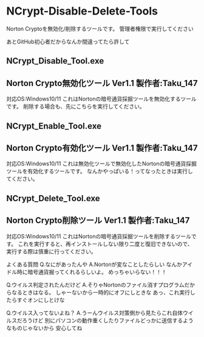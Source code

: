 # NCrypt-Disable-Delete-Tools
Norton Cryptoを無効化/削除するツールです。
管理者権限で実行してください

あとGitHub初心者だからなんか間違ってたら許して

NCrypt_Disable_Tool.exe
-----------------------------------------------------
Norton Crypto無効化ツール Ver1.1 製作者:Taku_147
-----------------------------------------------------
対応OS:Windows10/11
これはNortonの暗号通貨採掘ツールを無効化するツールです。
削除する場合も、先にこちらを実行してください。


NCrypt_Enable_Tool.exe
-----------------------------------------------------
Norton Crypto有効化ツール Ver1.1 製作者:Taku_147
-----------------------------------------------------
対応OS:Windows10/11
これは無効化ツールで無効化したNortonの暗号通貨採掘ツールを有効化するツールです。
なんかやっぱいる！ってなったときは実行してください。


NCrypt_Delete_Tool.exe
-----------------------------------------------------
Norton Crypto削除ツール Ver1.1 製作者:Taku_147
-----------------------------------------------------
対応OS:Windows10/11
これはNortonの暗号通貨採掘ツールを削除するツールです。
これを実行すると、再インストールしない限り二度と復旧できないので、
実行する際は慎重に行ってください。


よくある質問
Q.なにがあったんや
A.Nortonが変なことしたらしい
なんかアイドル時に暗号通貨掘ってくれるらしいよ。
めっちゃいらない！！！

Q.ウイルス判定されたんだけど
A.そりゃNortonのファイル消すプログラムだからなるときはなる。
しゃーないから一時的にオフにしときな
あっ、これ実行したらすぐオンにしとけな

Q.ウイルス入ってないよね？
A.うーんウイルス対策側から見たらこれ自体ウイルスだろうけど
別にパソコンの動作重くしたりファイルどっかに送信するようなものじゃないから
安心してね
